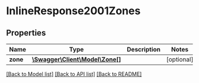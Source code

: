 # InlineResponse2001Zones

## Properties
Name | Type | Description | Notes
------------ | ------------- | ------------- | -------------
**zone** | [**\Swagger\Client\Model\Zone[]**](Zone.md) |  | [optional] 

[[Back to Model list]](../README.md#documentation-for-models) [[Back to API list]](../README.md#documentation-for-api-endpoints) [[Back to README]](../README.md)


